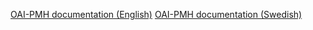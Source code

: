 [OAI-PMH documentation (English)](oaipmh-documentation-english.md)
[OAI-PMH documentation (Swedish)](oaipmh-documentation.md)
